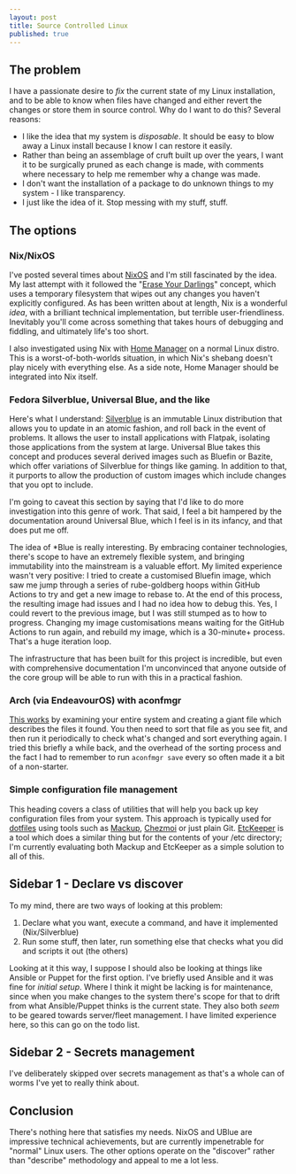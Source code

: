 ```yaml
---
layout: post
title: Source Controlled Linux
published: true
---
```


## The problem

I have a passionate desire to _fix_ the current state of my Linux installation, and to be able to know when files have changed and either revert the changes or store them in source control. Why do I want to do this? Several reasons:

- I like the idea that my system is _disposable_. It should be easy to blow away a Linux install because I know I can restore it easily.
- Rather than being an assemblage of cruft built up over the years, I want it to be surgically pruned as each change is made, with comments where necessary to help me remember why a change was made.
- I don't want the installation of a package to do unknown things to my system - I like transparency.
- I just like the idea of it. Stop messing with my stuff, stuff.

## The options

### Nix/NixOS

I've posted several times about [NixOS](https://nixos.org/) and I'm still fascinated by the idea. My last attempt with it followed the "[Erase Your Darlings](https://grahamc.com/blog/erase-your-darlings/)" concept, which uses a temporary filesystem that wipes out any changes you haven't explicitly configured. As has been written about at length, Nix is a wonderful _idea_, with a brilliant technical implementation, but terrible user-friendliness. Inevitably you'll come across something that takes hours of debugging and fiddling, and ultimately life's too short.

I also investigated using Nix with [Home Manager](https://nix-community.github.io/home-manager/) on a normal Linux distro. This is a worst-of-both-worlds situation, in which Nix's shebang doesn't play nicely with everything else. As a side note, Home Manager should be integrated into Nix itself.

### Fedora Silverblue, Universal Blue, and the like

Here's what I understand: [Silverblue](https://fedoraproject.org/silverblue/) is an immutable Linux distribution that allows you to update in an atomic fashion, and roll back in the event of problems. It allows the user to install applications with Flatpak, isolating those applications from the system at large. Universal Blue takes this concept and produces several derived images such as Bluefin or Bazite, which offer variations of Silverblue for things like gaming. In addition to that, it purports to allow the production of custom images which include changes that you opt to include.

I'm going to caveat this section by saying that I'd like to do more investigation into this genre of work. That said, I feel a bit hampered by the documentation around Universal Blue, which I feel is in its infancy, and that does put me off.

The idea of *Blue is really interesting. By embracing container technologies, there's scope to have an extremely flexible system, and bringing immutability into the mainstream is a valuable effort. My limited experience wasn't very positive: I tried to create a customised Bluefin image, which saw me jump through a series of rube-goldberg hoops within GitHub Actions to try and get a new image to rebase to. At the end of this process, the resulting image had issues and I had no idea how to debug this. Yes, I could revert to the previous image, but I was still stumped as to how to progress. Changing my image customisations means waiting for the GitHub Actions to run again, and rebuild my image, which is a 30-minute+ process. That's a huge iteration loop. 

The infrastructure that has been built for this project is incredible, but even with comprehensive documentation I'm unconvinced that anyone outside of the core group will be able to run with this in a practical fashion.

### Arch (via EndeavourOS) with aconfmgr

[This works](https://github.com/CyberShadow/aconfmgr) by examining your entire system and creating a giant file which describes the files it found. You then need to sort that file as you see fit, and then run it periodically to check what's changed and sort everything again. I tried this briefly a while back, and the overhead of the sorting process and the fact I had to remember to run `aconfmgr save` every so often made it a bit of a non-starter.

### Simple configuration file management

This heading covers a class of utilities that will help you back up key configuration files from your system. This approach is typically used for [dotfiles](https://wiki.archlinux.org/title/Dotfiles) using tools such as [Mackup](https://github.com/lra/mackup), [Chezmoi](https://www.chezmoi.io/) or just plain Git.
[EtcKeeper](https://wiki.archlinux.org/title/etckeeper) is a tool which does a similar thing but for the contents of your /etc directory; I'm currently evaluating both Mackup and EtcKeeper as a simple solution to all of this.

## Sidebar 1 - Declare vs discover

To my mind, there are two ways of looking at this problem:

1. Declare what you want, execute a command, and have it implemented (Nix/Silverblue)
2. Run some stuff, then later, run something else that checks what you did and scripts it out (the others)

Looking at it this way, I suppose I should also be looking at things like Ansible or Puppet for the first option. I've briefly used Ansible and it was fine for _initial setup_. Where I think it might be lacking is for maintenance, since when you make changes to the system there's scope for that to drift from what Ansible/Puppet thinks is the current state. They also both _seem_ to be geared towards server/fleet management. I have limited experience here, so this can go on the todo list.

## Sidebar 2 - Secrets management

I've deliberately skipped over secrets management as that's a whole can of worms I've yet to really think about.

## Conclusion

There's nothing here that satisfies my needs. NixOS and UBlue are impressive technical achievements, but are currently impenetrable for "normal" Linux users. The other options operate on the "discover" rather than "describe" methodology and appeal to me a lot less.
<!--stackedit_data:
eyJoaXN0b3J5IjpbMjA1NDMwOTQwMyw3ODEzNTEzNTAsMTc0OT
I2ODMzXX0=
-->
